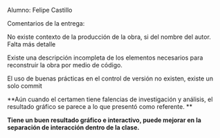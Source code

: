 Alumno: Felipe Castillo

Comentarios de la entrega:

No existe contexto de la producción de la obra, si del nombre del autor. Falta más detalle

Existe una descripción incompleta de los elementos necesarios para reconstruir la obra por medio de código.

El uso de buenas prácticas en el control de versión no existen, existe un solo commit

**Aún cuando el certamen tiene falencias de investigación y análisis, el resultado gráfico se parece a lo que presentó como referente. **

**Tiene un buen resultado gráfico e interactivo, puede mejorar en la separación de interacción dentro de la clase.**